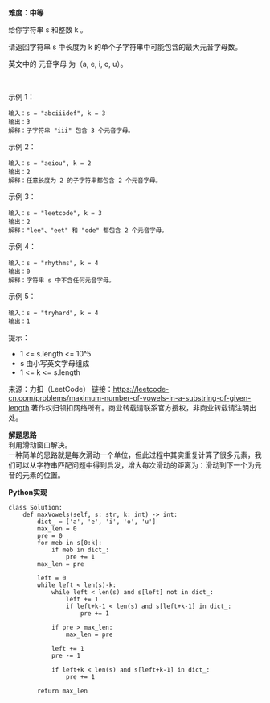 **难度：中等** 

给你字符串 s 和整数 k 。

请返回字符串 s 中长度为 k 的单个子字符串中可能包含的最大元音字母数。

英文中的 元音字母 为（a, e, i, o, u）。

 

示例 1：
```
输入：s = "abciiidef", k = 3
输出：3
解释：子字符串 "iii" 包含 3 个元音字母。
```
示例 2：
```
输入：s = "aeiou", k = 2
输出：2
解释：任意长度为 2 的子字符串都包含 2 个元音字母。
```
示例 3：
```
输入：s = "leetcode", k = 3
输出：2
解释："lee"、"eet" 和 "ode" 都包含 2 个元音字母。
```
示例 4：
```
输入：s = "rhythms", k = 4
输出：0
解释：字符串 s 中不含任何元音字母。
```
示例 5：
```
输入：s = "tryhard", k = 4
输出：1
```

提示：

- 1 <= s.length <= 10^5
- s 由小写英文字母组成
- 1 <= k <= s.length

来源：力扣（LeetCode）
链接：https://leetcode-cn.com/problems/maximum-number-of-vowels-in-a-substring-of-given-length
著作权归领扣网络所有。商业转载请联系官方授权，非商业转载请注明出处。   

**解题思路**   
利用滑动窗口解决。  
一种简单的思路就是每次滑动一个单位，但此过程中其实重复计算了很多元素，我们可以从字符串匹配问题中得到启发，增大每次滑动的距离为：滑动到下一个为元音的元素的位置。   

**Python实现**   
```
class Solution:
    def maxVowels(self, s: str, k: int) -> int:
        dict_ = ['a', 'e', 'i', 'o', 'u']
        max_len = 0
        pre = 0
        for meb in s[0:k]:
            if meb in dict_:
                pre += 1
        max_len = pre
                
        left = 0
        while left < len(s)-k:
            while left < len(s) and s[left] not in dict_:
                left += 1
                if left+k-1 < len(s) and s[left+k-1] in dict_:
                    pre += 1
                    
            if pre > max_len:
                max_len = pre

            left += 1
            pre -= 1

            if left+k < len(s) and s[left+k-1] in dict_:
                pre += 1
            
        return max_len
```
